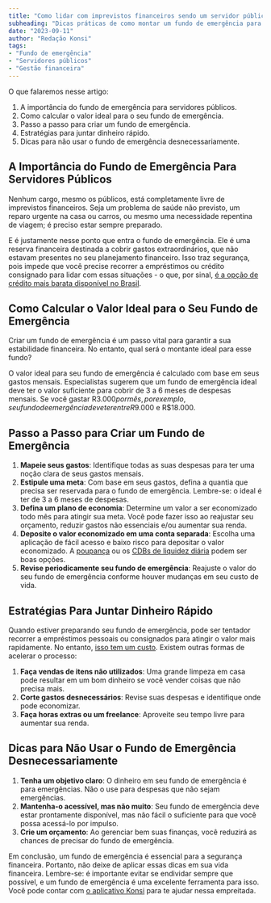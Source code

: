 ```yaml
---
title: "Como lidar com imprevistos financeiros sendo um servidor público: A importância do fundo de emergência"
subheading: "Dicas práticas de como montar um fundo de emergência para enfrentar os ventos contrários na jornada financeira dos servidores públicos"
date: "2023-09-11"
author: "Redação Konsi"
tags:
- "Fundo de emergência"
- "Servidores públicos"
- "Gestão financeira"
---
```

O que falaremos nesse artigo:

1. A importância do fundo de emergência para servidores públicos.
2. Como calcular o valor ideal para o seu fundo de emergência.
3. Passo a passo para criar um fundo de emergência.
4. Estratégias para juntar dinheiro rápido.
5. Dicas para não usar o fundo de emergência desnecessariamente.

## **A Importância do Fundo de Emergência Para Servidores Públicos**

Nenhum cargo, mesmo os públicos, está completamente livre de imprevistos financeiros. Seja um problema de saúde não previsto, um reparo urgente na casa ou carros, ou mesmo uma necessidade repentina de viagem; é preciso estar sempre preparado.

E é justamente nesse ponto que entra o fundo de emergência. Ele é uma reserva financeira destinada a cobrir gastos extraordinários, que não estavam presentes no seu planejamento financeiro. Isso traz segurança, pois impede que você precise recorrer a empréstimos ou crédito consignado para lidar com essas situações - o que, por sinal, [é a opção de crédito mais barata disponível no Brasil](aprenda-a-comparar-emprestimos-consignados-saiba-como-escolher-a-melhor-opcao.md).

## **Como Calcular o Valor Ideal para o Seu Fundo de Emergência**

Criar um fundo de emergência é um passo vital para garantir a sua estabilidade financeira. No entanto, qual será o montante ideal para esse fundo?

O valor ideal para seu fundo de emergência é calculado com base em seus gastos mensais. Especialistas sugerem que um fundo de emergência ideal deve ter o valor suficiente para cobrir de 3 a 6 meses de despesas mensais. Se você gastar R$3.000 por mês, por exemplo, seu fundo de emergência deve ter entre R$9.000 e R$18.000.

## **Passo a Passo para Criar um Fundo de Emergência**

1. **Mapeie seus gastos**: Identifique todas as suas despesas para ter uma noção clara de seus gastos mensais.
2. **Estipule uma meta**: Com base em seus gastos, defina a quantia que precisa ser reservada para o fundo de emergência. Lembre-se: o ideal é ter de 3 a 6 meses de despesas.
3. **Defina um plano de economia**: Determine um valor a ser economizado todo mês para atingir sua meta. Você pode fazer isso ao reajustar seu orçamento, reduzir gastos não essenciais e/ou aumentar sua renda.
4. **Deposite o valor economizado em uma conta separada**: Escolha uma aplicação de fácil acesso e baixo risco para depositar o valor economizado. A [poupança](investindo-em-seu-futuro-aposentadoria-complementar-para-servidores-publicos.md) ou os [CDBs de liquidez diária](investimentos-a-curto-prazo-para-servidores-publicos-opes-seguras-e-rentveis.md) podem ser boas opções.
5. **Revise periodicamente seu fundo de emergência**: Reajuste o valor do seu fundo de emergência conforme houver mudanças em seu custo de vida.

## **Estratégias Para Juntar Dinheiro Rápido**

Quando estiver preparando seu fundo de emergência, pode ser tentador recorrer a empréstimos pessoais ou consignados para atingir o valor mais rapidamente. No entanto, [isso tem um custo](como-evitar-dividas-com-consignado.md). Existem outras formas de acelerar o processo:

1. **Faça vendas de itens não utilizados**: Uma grande limpeza em casa pode resultar em um bom dinheiro se você vender coisas que não precisa mais.
2. **Corte gastos desnecessários**: Revise suas despesas e identifique onde pode economizar.
3. **Faça horas extras ou um freelance**: Aproveite seu tempo livre para aumentar sua renda.

## **Dicas para Não Usar o Fundo de Emergência Desnecessariamente**

1. **Tenha um objetivo claro**: O dinheiro em seu fundo de emergência é para emergências. Não o use para despesas que não sejam emergências.
2. **Mantenha-o acessível, mas não muito**: Seu fundo de emergência deve estar prontamente disponível, mas não fácil o suficiente para que você possa acessá-lo por impulso.
3. **Crie um orçamento**: Ao gerenciar bem suas finanças, você reduzirá as chances de precisar do fundo de emergência.

Em conclusão, um fundo de emergência é essencial para a segurança financeira. Portanto, não deixe de aplicar essas dicas em sua vida financeira. Lembre-se: é importante evitar se endividar sempre que possível, e um fundo de emergência é uma excelente ferramenta para isso. Você pode contar com [o aplicativo Konsi](/) para te ajudar nessa empreitada.